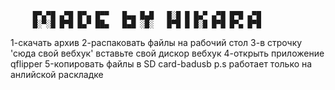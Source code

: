          █▀▄▀█ ▄▀█ █▀▄ █▀▀   █▄▄ █▄█   █░█ █ █▄▀ ▄▀█ █▀█ ▄▀█
         █░▀░█ █▀█ █▄▀ ██▄   █▄█ ░█░   █▀█ █ █░█ █▀█ █▀▄ █▀█ 
  1-скачать архив
  2-распаковать файлы на рабочий стол
  3-в строчку 'сюда свой вебхук' вставьте свой дискор вебхук
  4-открыть приложение qflipper
  5-копировать файлы в SD card-badusb
  p.s работает только на анлийской раскладке 
